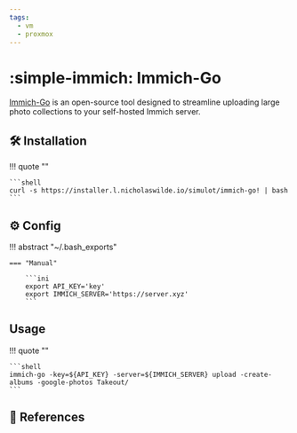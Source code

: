 ```yaml
---
tags:
  - vm
  - proxmox
---
```

# :simple-immich: Immich-Go

[Immich-Go][1] is an open-source tool designed to streamline uploading large photo collections to your self-hosted Immich
server.

## :hammer_and_wrench: Installation

!!! quote ""

    ```shell
    curl -s https://installer.l.nicholaswilde.io/simulot/immich-go! | bash
    ```

## :gear: Config

!!! abstract "~/.bash_exports"

    === "Manual"
    
        ```ini
        export API_KEY='key'
        export IMMICH_SERVER='https://server.xyz'
        ```

## Usage

!!! quote ""

    ```shell
    immich-go -key=${API_KEY} -server=${IMMICH_SERVER} upload -create-albums -google-photos Takeout/
    ```

## :link: References

[1]: <https://github.com/simulot/immich-go>
